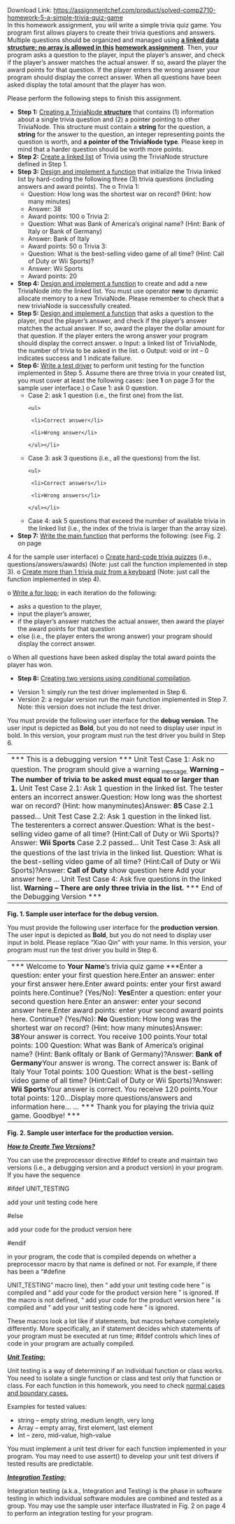 Download Link: https://assignmentchef.com/product/solved-comp2710-homework-5-a-simple-trivia-quiz-game
<br>
In this homework assignment, you will write a simple trivia quiz game. You program first allows players to create their trivia questions and answers. Multiple questions should be organized and managed using <strong><u>a linked data structure; no array is allowed in this</u> <u>homework assignment</u></strong>. Then, your program asks a question to the player, input the player’s answer, and check if the player’s answer matches the actual answer. If so, award the player the award points for that question. If the player enters the wrong answer your program should display the correct answer. When all questions have been asked display the total amount that the player has won.




Please perform the following steps to finish this assignment.

<ul>

 <li><strong>Step 1:</strong> <u>Creating a TriviaNode <strong>structure</strong></u> that contains (1) information about a single trivia question and (2) a pointer pointing to other TriviaNode. This structure must contain a <strong>string</strong> for the question, a <strong>string</strong> for the answer to the question, an integer representing points the question is worth, and <strong>a pointer of the TriviaNode type</strong>. Please keep in mind that a harder question should be worth more points.</li>

 <li><strong>Step 2:</strong> <u>Create a linked list</u> of Trivia using the TriviaNode structure defined in Step 1.</li>

 <li><strong>Step 3:</strong> <u>Design and implement a function</u> that initialize the Trivia linked list by hard-coding the following three (3) trivia questions (including answers and award points). The o Trivia 1:

  <ul>

   <li>Question: How long was the shortest war on record? (Hint: how many minutes)</li>

   <li>Answer: 38</li>

   <li>Award points: 100 o Trivia 2:</li>

   <li>Question: What was Bank of America’s original name? (Hint: Bank of Italy or Bank of Germany)</li>

   <li>Answer: Bank of Italy</li>

   <li>Award points: 50 o Trivia 3:</li>

   <li>Question: What is the best-selling video game of all time? (Hint: Call of Duty or Wii Sports)?</li>

   <li>Answer: Wii Sports</li>

   <li>Award points: 20</li>

  </ul></li>

 <li><strong>Step 4:</strong> <u>Design and implement a function</u> to create and add a new TriviaNode into the linked list. You must use operator <strong>new</strong> to dynamic allocate memory to a new TriviaNode. Please remember to check that a new triviaNode is successfully created.</li>

 <li><strong>Step 5:</strong> <u>Design and implement a function</u> that asks a question to the player, input the player’s answer, and check if the player’s answer matches the actual answer. If so, award the player the dollar amount for that question. If the player enters the wrong answer your program should display the correct answer. o Input: a linked list of TriviaNode, the number of trivia to be asked in the list.  o Output: void or int  –  0 indicates success and 1 indicate failure.</li>

 <li><strong>Step 6:</strong> <u>Write a test driver</u> to perform unit testing for the function implemented in Step 5. Assume there are three trivia in your created list, you must cover at least the following cases: (see <strong> 1</strong> on page 3 for the sample user interface.) o Case 1: ask 0 question.

  <ul>

   <li>Case 2: ask 1 question (i.e., the first one) from the list.

    <ul>

     <li>Correct answer</li>

     <li>Wrong answer</li>

    </ul></li>

   <li>Case 3: ask 3 questions (i.e., all the questions) from the list.

    <ul>

     <li>Correct answers</li>

     <li>Wrong answers</li>

    </ul></li>

   <li>Case 4: ask 5 questions that exceed the number of available trivia in the linked list (i.e., the index of the trivia is larger than the array size).</li>

  </ul></li>

 <li><strong>Step 7:</strong> <u>Write the main function</u> that performs the following: (see Fig. 2 on page</li>

</ul>

4 for the sample user interface) o <u>Create hard-code trivia quizzes</u> (i.e., questions/answers/awards)  (Note: just call the function implemented in step 3). o <u>Create more than 1 trivia quiz from a keyboard</u> (Note: just call the function implemented in step 4).

o <u>Write a for loop</u>; in each iteration do the following:

<ul>

 <li>asks a question to the player,</li>

 <li>input the player’s answer,</li>

 <li>if the player’s answer matches the actual answer, then award the player the award points for that question</li>

 <li>else (i.e., the player enters the wrong answer) your program should display the correct answer.</li>

</ul>

o When all questions have been asked display the total award points the player has won.

<ul>

 <li><strong>Step 8:</strong> <u>Creating two versions using conditional compilation</u>.</li>

</ul>

<ul>

 <li>Version 1: simply run the test driver implemented in Step 6.</li>

 <li>Version 2: a regular version run the main function implemented in Step 7. Note: this version does not include the test driver.</li>

</ul>

You must provide the following user interface for the <strong>debug version</strong>. The user input is depicted as <strong>Bold</strong>, but you do not need to display user input in bold. In this version, your program must run the test driver you build in Step 6.




<table width="576">

 <tbody>

  <tr>

   <td width="576">*** This is a debugging version ***<sub> </sub>Unit Test Case 1: Ask no question. The program should give a warning <sub>message. </sub><strong>Warning – The number of trivia to be asked must equal to or larger </strong><strong>than 1. </strong><strong>  </strong>Unit Test Case 2.1: Ask 1 question in the linked list. The tester<sup> </sup>enters an incorrect answer.Question: How long was the shortest war on record? (Hint: how manyminutes)Answer: <strong>85</strong><sub> </sub>Case 2.1 passed… <sub> </sub>Unit Test Case 2.2: Ask 1 question in the linked list. The testerenters a correct answer.Question: What is the best-selling video game of all time? (Hint:Call of Duty or Wii Sports)? <sup> </sup>Answer: <strong>Wii Sports</strong> Case 2.2 passed… Unit Test Case 3: Ask all the questions of the last trivia in the linked list.<sup> </sup>Question: What is the best-selling video game of all time? (Hint:Call of Duty or Wii Sports)?Answer: <strong>Call of Duty </strong> show question here <sup> </sup>Add your answer here … Unit Test Case 4: Ask five questions in the linked list.  <strong>Warning – There are only three trivia in the list. </strong>  *** End of the Debugging Version ***</td>

  </tr>

 </tbody>

</table>

<strong>Fig. 1. Sample user interface for the debug version. </strong>

<strong> </strong>

You must provide the following user interface for the <strong>production version</strong>. The user input is depicted as <strong>Bold</strong>, but you do not need to display user input in bold. Please replace “Xiao Qin” with your name. In this version, your program must run the test driver you build in Step 6.

<table width="576">

 <tbody>

  <tr>

   <td width="576">*** Welcome to <strong>Your Name</strong>’s trivia quiz game ***Enter a question: enter your first question here.Enter an answer: enter your first answer here.Enter award points: enter your first award points here.Continue? (Yes/No): <strong>Yes</strong>Enter a question: enter your second question here.Enter an answer: enter your second answer here.Enter award points: enter your second award points here.  Continue? (Yes/No): <strong>No</strong> Question: How long was the shortest war on record? (Hint: how many minutes)Answer: <strong>38</strong>Your answer is correct. You receive 100 points.Your total points: 100 Question: What was Bank of America’s original name? (Hint: Bank ofItaly or Bank of Germany)?Answer: <strong>Bank of Germany</strong>Your answer is wrong. The correct answer is: Bank of Italy Your Total points: 100 Question: What is the best-selling video game of all time? (Hint:Call of Duty or Wii Sports)?Answer: <strong>Wii Sports</strong>Your answer is correct. You receive 120 points.Your total points: 120…Display more questions/answers and information here… … *** Thank you for playing the trivia quiz game. Goodbye! ***</td>

  </tr>

 </tbody>

</table>

<strong>Fig. 2. Sample user interface for the production version. </strong>




<strong><em><u>How to Create Two Versions?</u> </em></strong>

You can use the preprocessor directive #ifdef to create and maintain two versions (i.e., a debugging version and a product version) in your program. If you have the sequence




#ifdef UNIT_TESTING

add your unit testing code here

#else

add your code for the product version here

#endif




in your program, the code that is compiled depends on whether a preprocessor macro by that name is defined or not. For example, if there has been a “#define

UNIT_TESTING” macro line), then “ add your unit testing code here ” is compiled and “ add your code for the product version here ” is ignored. If the macro is not defined, “ add your code for the product version here ” is compiled and “ add your unit testing code here ” is ignored.




These macros look a lot like if statements, but macros behave completely differently. More specifically, an if statement decides which statements of your program must be executed at run time; #ifdef controls which lines of code in your program are actually compiled.




<strong><em><u>Unit Testing:</u> </em></strong>

Unit testing is a way of determining if an individual function or class works. You need to isolate a single function or class and test only that function or class. For each function in this homework, you need to check <u>normal cases and boundary cases.</u>




Examples for tested values:

<ul>

 <li>string – empty string, medium length, very long</li>

 <li>Array – empty array, first element, last element</li>

 <li>Int – zero, mid-value, high-value</li>

</ul>




You must implement a unit test driver for each function implemented in your program. You may need to use assert() to develop your unit test drivers if tested results are predictable.




<strong><em><u>Integration Testing:</u> </em></strong>

Integration testing (a.k.a., Integration and Testing) is the phase in software testing in which individual software modules are combined and tested as a group. You may use the sample user interface illustrated in Fig. 2 on page 4 to perform an integration testing for your program.

<strong><em> </em></strong>